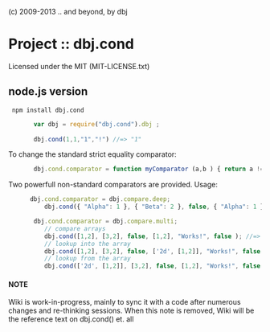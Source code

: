 ﻿(c) 2009-2013 .. and beyond, by dbj  

 <h1>Project :: dbj.cond  </h1>

 Licensed under the MIT (MIT-LICENSE.txt)  


 <h2>node.js version</h2>
 
     npm install dbj.cond

 ```javascript
        var dbj = require("dbj.cond").dbj ;
		
		dbj.cond(1,1,"1","!") //=> "1"
 ```
 To change the standard strict equality comparator:   
 ```javascript
        dbj.cond.comparator = function myComparator (a,b ) { return a != b ; };
 ```
 Two powerfull non-standard comparators are provided. Usage:   
 ```javascript
       dbj.cond.comparator = dbj.compare.deep;
	   	   dbj.cond({ "Alpha": 1 }, { "Beta": 2 }, false, { "Alpha": 1 }, "Works!", false ); //=> "Works!"

	    dbj.cond.comparator = dbj.compare.multi;
		   // compare arrays
	   	   dbj.cond([1,2], [3,2], false, [1,2], "Works!", false ); //=> "Works!"
		   // lookup into the array
	   	   dbj.cond([1,2], [3,2], false, ['2d', [1,2]], "Works!", false ); //=> "Works!"
		   // lookup from the array
	   	   dbj.cond(['2d', [1,2]], [3,2], false, [1,2], "Works!", false ); //=> "Works!"
```
 <h4>NOTE</h4> Wiki is work-in-progress, mainly to sync it with a code 
 after numerous changes and re-thinking sessions. 
 When this note is removed, Wiki will be the reference text on dbj.cond() et. all

 
